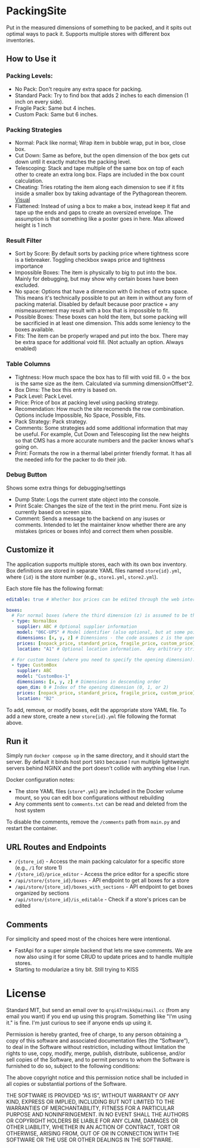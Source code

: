 # PackingSite

Put in the measured dimensions of something to be packed, and it spits out optimal ways to pack it. Supports multiple stores with different box inventories.

## How to Use it

### Packing Levels:

- No Pack: Don't require any extra space for packing.
- Standard Pack: Try to find box that adds 2 inches to each dimension (1 inch on every side).
- Fragile Pack: Same but 4 inches.
- Custom Pack: Same but 6 inches.

### Packing Strategies

- Normal: Pack like normal; Wrap item in bubble wrap, put in box, close box.
- Cut Down: Same as before, but the open dimension of the box gets cut down until it exactly matches the packing level.
- Telescoping: Stack and tape multiple of the same box on top of each other to create an extra long box. Flaps are included in the box count calculation.
- Cheating: Tries rotating the item along each dimension to see if it fits inside a smaller box by taking advantage of the Pythagorean theorem. [Visual](https://stackoverflow.com/questions/69963451/how-to-get-height-and-width-of-element-when-it-is-rotated)
- Flattened: Instead of using a box to make a box, instead keep it flat and tape up the ends and gaps to create an oversized envelope. The assumption is that something like a poster goes in here. Max allowed height is 1 inch

### Result Filter

- Sort by Score: By default sorts by packing price where tightness score is a tiebreaker. Toggling checkbox swaps price and tightness importance
- Impossible Boxes: The item is physically to big to put into the box. Mainly for debugging, but may show why certain boxes have been excluded.
- No space: Options that have a dimension with 0 inches of extra space. This means it's technically possible to put an item in without any form of packing material. Disabled by default because poor practice + any mismeasurement may result with a box that is impossible to fit.
- Possible Boxes: These boxes can hold the item, but some packing will be sacrificied in at least one dimension. This adds some leniency to the boxes available.
- Fits: The item can be properly wraped and put into the box. There may be extra space for additional void fill. (Not actually an option. Always enabled)

### Table Columns

- Tightness: How much space the box has to fill with void fill. 0 = the box is the same size as the item. Calculated via summing dimensionOffset^2.
- Box Dims: The box this entry is based on.
- Pack Level: Pack Level.
- Price: Price of box at packing level using packing strategy.
- Recomendation: How much the site recomends the row combination. Options include Impossible, No Space, Possible, Fits.
- Pack Strategy: Pack strategy.
- Comments: Some strategies add some additional information that may be useful. For example, Cut Down and Telescoping list the new heights so that CMS has a more accurate numbers and the packer knows what's going on.
- Print: Formats the row in a thermal label printer friendly format. It has all the needed info for the packer to do their job.

### Debug Button

Shows some extra things for debugging/settings

- Dump State: Logs the current state object into the console.
- Print Scale: Changes the size of the text in the print menu. Font size is currently based on screen size.
- Comment: Sends a message to the backend on any isuses or comments. Intended to let the maintainer know whether there are any mistakes (prices or boxes info) and correct them when possible.

## Customize it

The application supports multiple stores, each with its own box inventory. Box definitions are stored in separate YAML files named `store{id}.yml`, where `{id}` is the store number (e.g., `store1.yml`, `store2.yml`).

Each store file has the following format:

```yaml
editable: true # Whether box prices can be edited through the web interface

boxes:
  # For normal boxes (where the third dimension (z) is assumed to be the opening):
  - type: NormalBox
    supplier: ABC # Optional supplier information
    model: "06C-UPS" # Model identifier (also optional, but at some point we'll probably REALLY want to use this!)
    dimensions: [x, y, z] # Dimensions - the code assumes z is the opening side for "normal" boxes
    prices: [nopack_price, standard_price, fragile_price, custom_price] # at some point we may want to track materials + service seperately.  For now we'll stay compatible with the existing structure
    location: "A1" # Optional location information.  Any arbitrary string to help the user find the box.  At some point we'll make this support coords which we can drive a floorplan map with,

  # For custom boxes (where you need to specify the opening dimension):
  - type: CustomBox
    supplier: ABC
    model: "CustomBox-1"
    dimensions: [x, y, z] # Dimensions in descending order
    open_dim: 0 # Index of the opening dimension (0, 1, or 2)
    prices: [nopack_price, standard_price, fragile_price, custom_price]
    location: "B2"
```

To add, remove, or modify boxes, edit the appropriate store YAML file. To add a new store, create a new `store{id}.yml` file following the format above.

## Run it

Simply run `docker compose up` in the same directory, and it should start the server. By default it binds host port `5893` because I run multiple lightweight servers behind NGINX and the port doesn't collide with anything else I run.

Docker configuration notes:

- The store YAML files (`store*.yml`) are included in the Docker volume mount, so you can edit box configurations without rebuilding
- Any comments sent to `comments.txt` can be read and deleted from the host system

To disable the comments, remove the `/comments` path from `main.py` and restart the container.

## URL Routes and Endpoints

- `/{store_id}` - Access the main packing calculator for a specific store (e.g., `/1` for store 1)
- `/{store_id}/price_editor` - Access the price editor for a specific store
- `/api/store/{store_id}/boxes` - API endpoint to get all boxes for a store
- `/api/store/{store_id}/boxes_with_sections` - API endpoint to get boxes organized by sections
- `/api/store/{store_id}/is_editable` - Check if a store's prices can be edited

## Comments

For simplicity and speed most of the choices here were intentional.

- FastApi for a super simple backend that lets me save comments. We are now also using it for some CRUD to update prices and to handle multiple stores.
- Starting to modularize a tiny bit. Still trying to KISS

# License

Standard MIT, but send an email over to `qrqi47rmikk@airmail.cc` (from any email you want) if you end up using this program. Something like "I'm using it." is fine. I'm just curious to see if anyone ends up using it.

Permission is hereby granted, free of charge, to any person obtaining a copy of this software and associated documentation files (the “Software”), to deal in the Software without restriction, including without limitation the rights to use, copy, modify, merge, publish, distribute, sublicense, and/or sell copies of the Software, and to permit persons to whom the Software is furnished to do so, subject to the following conditions:

The above copyright notice and this permission notice shall be included in all copies or substantial portions of the Software.

THE SOFTWARE IS PROVIDED “AS IS”, WITHOUT WARRANTY OF ANY KIND, EXPRESS OR IMPLIED, INCLUDING BUT NOT LIMITED TO THE WARRANTIES OF MERCHANTABILITY, FITNESS FOR A PARTICULAR PURPOSE AND NONINFRINGEMENT. IN NO EVENT SHALL THE AUTHORS OR COPYRIGHT HOLDERS BE LIABLE FOR ANY CLAIM, DAMAGES OR OTHER LIABILITY, WHETHER IN AN ACTION OF CONTRACT, TORT OR OTHERWISE, ARISING FROM, OUT OF OR IN CONNECTION WITH THE SOFTWARE OR THE USE OR OTHER DEALINGS IN THE SOFTWARE.
